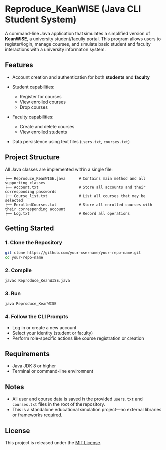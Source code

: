 # Reproduce\_KeanWISE (Java CLI Student System)

A command-line Java application that simulates a simplified version of **KeanWISE**, a university student/faculty portal. This program allows users to register/login, manage courses, and simulate basic student and faculty interactions with a university information system.

## Features

* Account creation and authentication for both **students** and **faculty**
* Student capabilities:

  * Register for courses
  * View enrolled courses
  * Drop courses
* Faculty capabilities:

  * Create and delete courses
  * View enrolled students
* Data persistence using text files (`users.txt`, `courses.txt`)

## Project Structure

All Java classes are implemented within a single file:

```
├── Reproduce_KeanWISE.java      # Contains main method and all supporting classes
├── Account.txt                  # Store all accounts and their corresponding passwords
├── Course_list.txt              # List all courses that may be selected
├── EnrolledCourses.txt          # Store all enrolled courses with their corresponding account
├── Log.txt                      # Record all operations
```

## Getting Started

### 1. Clone the Repository

```bash
git clone https://github.com/your-username/your-repo-name.git
cd your-repo-name
```

### 2. Compile

```bash
javac Reproduce_KeanWISE.java
```

### 3. Run

```bash
java Reproduce_KeanWISE
```

### 4. Follow the CLI Prompts

* Log in or create a new account
* Select your identity (student or faculty)
* Perform role-specific actions like course registration or creation

## Requirements

* Java JDK 8 or higher
* Terminal or command-line environment

## Notes

* All user and course data is saved in the provided `users.txt` and `courses.txt` files in the root of the repository.
* This is a standalone educational simulation project—no external libraries or frameworks required.

## License

This project is released under the [MIT License](LICENSE).
